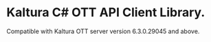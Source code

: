 # Kaltura C# OTT API Client Library.
Compatible with Kaltura OTT server version 6.3.0.29045 and above.
